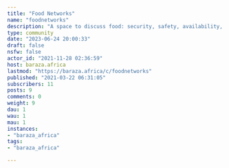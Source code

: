 ```yaml
---
title: "Food Networks" 
name: "foodnetworks"
description: "A space to discuss food: security, safety, availability, reproduction, and innovation around food in our societies. "
type: community
date: "2023-06-24 20:00:33"
draft: false
nsfw: false
actor_id: "2021-11-28 02:36:59"
host: baraza.africa
lastmod: "https://baraza.africa/c/foodnetworks"
published: "2021-03-22 06:31:05"
subscribers: 11
posts: 9
comments: 0
weight: 9
dau: 1
wau: 1
mau: 1
instances:
- "baraza_africa"
tags: 
- "baraza_africa"

---
```

